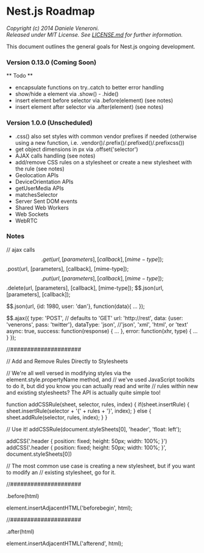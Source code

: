 # Nest.js Roadmap

_Copyright (c) 2014 Daniele Veneroni._  
_Released under MIT License. See [LICENSE.md](LICENSE.md) for further information._

This document outlines the general goals for Nest.js ongoing development.

### Version 0.13.0 (Coming Soon)

** Todo **

* encapsulate functions on try..catch to better error handling
* show/hide a element via .show() - .hide()
* insert element before selector via .before(element) (see notes)
* insert element after selector via .after(element) (see notes)

### Version 1.0.0 (Unscheduled)

* .css() also set styles with common vendor prefixes if needed (otherwise using a new function, i.e. .vendor()/.prefix()/.prefixed()/.prefixcss())
* get object dimensions in px via .offset('selector')
* AJAX calls handling (see notes)
* add/remove CSS rules on a stylesheet or create a new stylesheet with the rule (see notes)
* Geolocation APIs
* DeviceOrientation APIs
* getUserMedia APIs
* matchesSelector
* Server Sent DOM events
* Shared Web Workers
* Web Sockets
* WebRTC

### Notes

// ajax calls
$$.get(url, [parameters], [callback], [mime-type]);
$$.post(url, [parameters], [callback], [mime-type]);
$$.put(url, [parameters], [callback], [mime-type]);
$$.delete(url, [parameters], [callback], [mime-type]);
$$.json(url, [parameters], [callback]);

$$.json(url, {id: 1980, user: 'dan'}, function(data){ ... });

$$.ajax({
    type: 'POST', // defaults to 'GET'
    url: 'http://rest',
    data: {user: 'venerons', pass: 'twitter'},
    dataType: 'json', //'json', 'xml', 'html', or 'text'
    async: true,
    success: function(response) { ... },
    error: function(xhr, type) { ... }
});

//#####################

// Add and Remove Rules Directly to Stylesheets

// We're all well versed in modifying styles via the element.style.propertyName method, and
// we've used JavaScript toolkits to do it, but did you know you can actually read and write
// rules within new and existing stylesheets?  The API is actually quite simple too!

function addCSSRule(sheet, selector, rules, index) {
	if(sheet.insertRule) {
		sheet.insertRule(selector + '{' + rules + '}', index);
	}
	else {
		sheet.addRule(selector, rules, index);
	}
}

// Use it!
addCSSRule(document.styleSheets[0], 'header', 'float: left');

addCSS('.header { position: fixed; height: 50px; width: 100%; }')
addCSS('.header { position: fixed; height: 50px; width: 100%; }', document.styleSheets[0])

// The most common use case is creating a new stylesheet, but if you want to modify an
// existing stylesheet, go for it.

//#####################

.before(html)

element.insertAdjacentHTML('beforebegin', html);

//#####################

.after(html)

element.insertAdjacentHTML('afterend', html);
